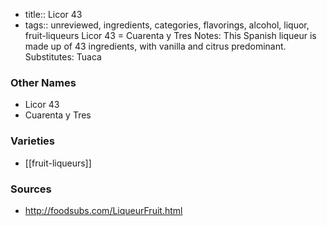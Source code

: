 - title:: Licor 43
- tags:: unreviewed, ingredients, categories, flavorings, alcohol, liquor, fruit-liqueurs
Licor 43 = Cuarenta y Tres Notes: This Spanish liqueur is made up of 43 ingredients, with vanilla and citrus predominant. Substitutes: Tuaca

### Other Names

* Licor 43
* Cuarenta y Tres

### Varieties

* [[fruit-liqueurs]]

### Sources
* http://foodsubs.com/LiqueurFruit.html
